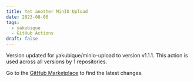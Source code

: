 ```yaml
---
title: Yet another MinIO Upload
date: 2023-08-06
tags:
  - yakubique
  - GitHub Actions
draft: false
---
```



Version updated for yakubique/minio-upload to version v1.1.1.
This action is used across all versions by 1 repositories.

Go to the [GitHub Marketplace](https://github.com/marketplace/actions/yet-another-minio-upload) to find the latest changes.
